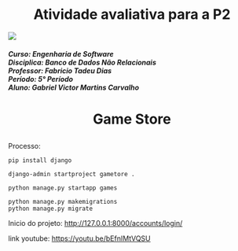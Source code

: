 <h1 align="center"> Atividade avaliativa para a P2</h1>
<img src="https://universidadedevassouras.edu.br/wp-content/uploads/2021/12/logo_horizontal_univasso.svg">

<h5>Curso: Engenharia de Software<br>
Disciplica: Banco de Dados Não Relacionais<br>
Professor: Fabricio Tadeu Dias<br>
Período: 5° Período<br>
Aluno: Gabriel Victor Martins Carvalho</h5>

<h1 align="center">Game Store</h4>

##
Processo:<br>
```
pip install django
```
```
django-admin startproject gametore .
```
```
python manage.py startapp games
```
```
python manage.py makemigrations
python manage.py migrate
```
Inicio do projeto: http://127.0.0.1:8000/accounts/login/



link youtube: https://youtu.be/bEfnIMtVQSU
